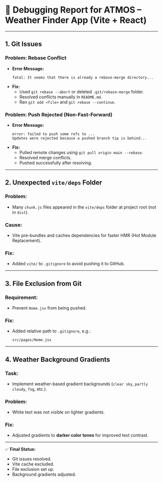 # 🔧 Debugging Report for ATMOS – Weather Finder App (Vite + React)

---

## 1. Git Issues

### Problem: Rebase Conflict
- **Error Message:**
  ```
  fatal: It seems that there is already a rebase-merge directory...
  ```
- **Fix:**
  - Used `git rebase --abort` or deleted `.git/rebase-merge` folder.
  - Resolved conflicts manually in `README.md`.
  - Ran `git add <file>` and `git rebase --continue`.

### Problem: Push Rejected (Non-Fast-Forward)
- **Error Message:**
  ```
  error: failed to push some refs to ...
  Updates were rejected because a pushed branch tip is behind...
  ```
- **Fix:**
  - Pulled remote changes using `git pull origin main --rebase`.
  - Resolved merge conflicts.
  - Pushed successfully after resolving.

---

## 2. Unexpected `vite/deps` Folder

### Problem:
- Many `chunk.js` files appeared in the `vite/deps` folder at project root (not in `dist`).

### Cause:
- Vite pre-bundles and caches dependencies for faster HMR (Hot Module Replacement).

### Fix:
- Added `vite/` to `.gitignore` to avoid pushing it to GitHub.

---

## 3. File Exclusion from Git

### Requirement:
- Prevent `Home.jsx` from being pushed.

### Fix:
- Added relative path to `.gitignore`, e.g.:
  ```
  src/pages/Home.jsx
  ```

---

## 4. Weather Background Gradients

### Task:
- Implement weather-based gradient backgrounds (`clear sky`, `partly cloudy`, `fog`, etc.).

### Problem:
- White text was not visible on lighter gradients.

### Fix:
- Adjusted gradients to **darker color tones** for improved text contrast.


---

✅ **Final Status:**
- Git issues resolved.
- Vite cache excluded.
- File exclusion set up.
- Background gradients adjusted.

